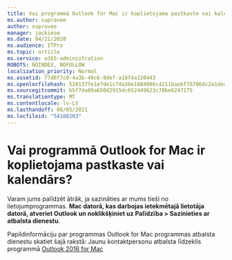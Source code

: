 ```yaml
---
title: Vai programmā Outlook for Mac ir koplietojama pastkaste vai kalendārs?
ms.author: supravee
author: supravee
manager: jackiesm
ms.date: 04/21/2020
ms.audience: ITPro
ms.topic: article
ms.service: o365-administration
ROBOTS: NOINDEX, NOFOLLOW
localization_priority: Normal
ms.assetid: 77d6f7c0-4a3b-49c6-8def-a18f4a120443
ms.openlocfilehash: 520137fe1e7de1c7da3be1684006c4211baebf76786dc2e1dea7acc91f82cc7a
ms.sourcegitcommit: b5f7da89a650d2915dc652449623c78be6247175
ms.translationtype: MT
ms.contentlocale: lv-LV
ms.lasthandoff: 08/05/2021
ms.locfileid: "54108203"
---
```

# <a name="shared-mailbox-or-calendar-issue-in-outlook-for-mac"></a>Vai programmā Outlook for Mac ir koplietojama pastkaste vai kalendārs?

Varam jums palīdzēt ātrāk, ja sazināties ar mums tieši no lietojumprogrammas. **Mac datorā, kas darbojas ietekmētajā lietotāja datorā, atveriet Outlook un noklikšķiniet uz Palīdzība \> Sazinieties ar atbalsta dienestu**. 
  
Papildinformāciju par programmas Outlook for Mac programmas atbalsta dienestu skatiet šajā rakstā: Jaunu kontaktpersonu atbalsta līdzeklis programmā [Outlook 2016 for Mac](https://answers.microsoft.com/msoffice/forum/msoffice_outlook-mso_mac-mso_mac2016/new-contact-support-feature-in-outlook-2016-for/d4fc21c4-25e2-4e10-b943-1fba6542b517)
  

